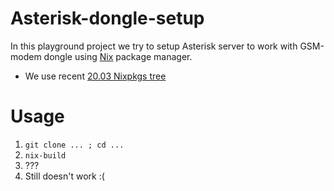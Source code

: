 Asterisk-dongle-setup
=====================

In this playground project we try to setup Asterisk server to work with
GSM-modem dongle using [Nix](https://nixos.org) package manager.

* We use recent
  [20.03 Nixpkgs tree](https://github.com/NixOS/nixpkgs/tree/076c67fdea6d0529a568c7d0e0a72e6bc161ecf5/)


Usage
=====

1. `git clone ... ; cd ...`
2. `nix-build`
3. ???
4. Still doesn't work :(

